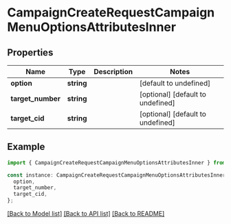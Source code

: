 # CampaignCreateRequestCampaignMenuOptionsAttributesInner

## Properties

| Name              | Type       | Description | Notes                             |
| ----------------- | ---------- | ----------- | --------------------------------- |
| **option**        | **string** |             | [default to undefined]            |
| **target_number** | **string** |             | [optional] [default to undefined] |
| **target_cid**    | **string** |             | [optional] [default to undefined] |

## Example

```typescript
import { CampaignCreateRequestCampaignMenuOptionsAttributesInner } from 'retreaver-api-client';

const instance: CampaignCreateRequestCampaignMenuOptionsAttributesInner = {
  option,
  target_number,
  target_cid,
};
```

[[Back to Model list]](../README.md#documentation-for-models) [[Back to API list]](../README.md#documentation-for-api-endpoints) [[Back to README]](../README.md)
